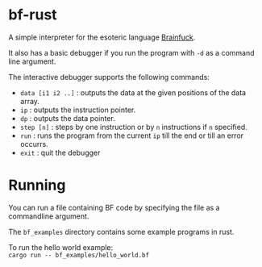 # bf-rust

A simple interpreter for the esoteric language [Brainfuck](https://en.wikipedia.org/wiki/Brainfuck).

It also has a basic debugger if you run the program with `-d` as a command line argument.

The interactive debugger supports the following commands:
- `data [i1 i2 ..]` : outputs the data at the given positions of the data array.
- `ip` : outputs the instruction pointer.
- `dp` : outputs the data pointer.
- `step [n]` : steps by one instruction or by `n` instructions if `n` specified.
- `run` : runs the program from the current `ip` till the end or till an error occurrs.
- `exit` : quit the debugger

# Running

You can run a file containing BF code by specifying the file as a commandline argument.  

The `bf_examples` directory contains some example programs in rust.  

To run the hello world example:   
`cargo run -- bf_examples/hello_world.bf`